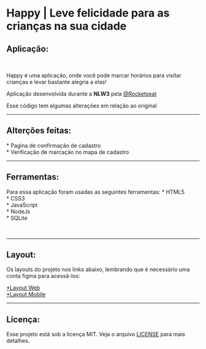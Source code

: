 # Happy | Leve felicidade para as crianças na sua cidade 
 
<h2>Aplicação:</h2> <br> 
<p>Happy é uma aplicação, onde você pode marcar horários para visitar crianças e levar bastante alegria a elas!</p>
<p>Aplicação desenvolvida durante a <strong>NLW3</strong> pela <a href="https://github.com/rocketseat">@Rocketseat</a></p>
<p>Esse código tem algumas alterações em relação ao original</p>
<hr>
<h2>Alterções feitas: </h2>
<p>
* Pagina de confirmação de cadastro <br>
* Verificação de marcação no mapa de cadastro <br></p>
<hr>
<h2>Ferramentas:</h2>
<p>
Para essa aplicação foram usadas as seguintes ferramentas:
* HTML5 <br>
* CSS3 <br>
* JavaScript <br>
* NodeJs <br>
* SQLite </p> <br>
<hr>

<h2>Layout:</h2>
<p>Os layouts do projeto nos links abaixo, lembrando que é necessário uma conta figma para acessá-los:</p>
<a href="https://www.figma.com/file/mDEbnoojksG4w8sOxmudh3/Happy-Web?node-id=0%3A1">*Layout Web</a> <br>
<a href="https://www.figma.com/file/X27FfVxAgy9f5IFa7ONlph/Happy-Mobile?node-id=0%3A1">*Layout Mobile</a><br>
 <hr>
 
 <h2>Licença:</h2>
 <p>Esse projeto está sob a licença MIT. Veja o arquivo <a href="https://github.com/Pablo-Gabriel/Nlw3/blob/main/LICENSE">LICENSE</a> para mais detalhes.</p>

